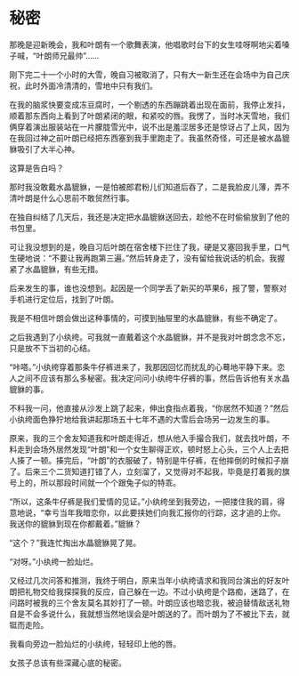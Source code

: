 # 秘密

那晚是迎新晚会，我和叶朗有一个歌舞表演，他唱歌时台下的女生哇呀啊地尖着嗓子喊，“叶朗师兄最帅”…… 

刚下完二十一个小时的大雪，晚自习被取消了，只有大一新生还在会场中为自己庆祝，此时外面冷清清的，雪地中只有我们。 

在我的脑浆快要变成冻豆腐时，一个剔透的东西蹦跳着出现在面前，我停止发抖，顺着那东西向上看到了叶朗紧闭的眼，和紧咬的唇。我愣了，当时冰天雪地，我们俩穿着演出服装站在一片朦胧雪光中，说不出是羞涩居多还是惊讶占了上风，因为在我回过神之前叶朗已经把东西塞到我手里跑走了。我虽然奇怪，可还是被水晶貔貅吸引了大半心神。 

这算是告白吗？ 

那时我没敢戴水晶貔貅，一是怕被郎君粉儿们知道后吞了，二是我脸皮儿薄，弄不清叶朗是什么心思前不敢贸然行事。 

在独自纠结了几天后，我还是决定把水晶貔貅送回去，趁他不在时偷偷放到了他的书包里。 

可让我没想到的是，晚自习后叶朗在宿舍楼下拦住了我，硬是又塞回我手里，口气生硬地说：“不要让我再跑第三遍。”然后转身走了，没有留给我说话的机会。我握紧了水晶貔貅，有些无措。 

后来发生的事，谁也没想到。起因是一个同学丢了新买的苹果6，报了警，警察对手机进行定位后，找到了叶朗。 

我是不相信叶朗会做出这种事情的，可摸到抽屉里的水晶貔貅，有些不确定了。 

之后我遇到了小纨绔。可我就一直戴着这个水晶貔貅，并不是我对叶朗念念不忘，只是放不下当初的心结。 

“咔嗒。”小纨绔穿着那条牛仔裤进来了，我那因回忆而扰乱的心蓦地平静下来。恋人之间不应该有那么多秘密。我决定问问小纨绔牛仔裤的事，然后告诉他有关水晶貔貅的事。 

不料我一问，他直接从沙发上跳了起来，伸出食指点着我，“你居然不知道？”然后小纨绔面色狰狞地给我讲起那场五十七年不遇的大雪后会场另一边发生的事。 

原来，我的三个舍友知道我和叶朗走得近，想从他入手撮合我们，就去找叶朗，不料走到会场外居然发现“叶朗”和一个女生聊得正欢，顿时怒上心头，三个人上去把人揍了一顿。揍完后，“叶朗”的衣服破了，特别是牛仔裤，在他摔倒的时候扣子崩了。后来三个二货知道打错了人，立刻溜了，又觉得对不起我，毕竟是打着我的旗号上的，所以那段时间就一个个跟兔子似的特乖。 

“所以，这条牛仔裤是我们爱情的见证。”小纨绔坐到我旁边，一把搂住我的肩，得意地说，“幸亏当年我暗恋你，以此要挟她们向我汇报你的行踪，这才追的上你。我送你的貔貅到现在你都戴着。”貔貅？ 

“这个？”我连忙掏出水晶貔貅晃了晃。 

“对呀。”小纨绔一脸灿烂。 

又经过几次问答和推测，我终于明白，原来当年小纨绔请求和我同台演出的好友叶朗把礼物交给我探探我的反应，自己躲在一边。不过小纨绔是个路痴，迷路了，在问路时被我的三个舍友莫名其妙打了一顿。叶朗应该也暗恋我，被迫替情敌送礼物自是不会多说什么，我就想当然地误会是叶朗送的了。而叶朗为了不被比下去，就铤而走险。 

我看向旁边一脸灿烂的小纨绔，轻轻印上他的唇。 

女孩子总该有些深藏心底的秘密。
